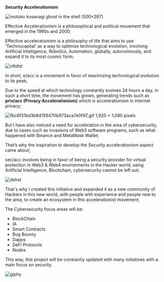 **Security Accelerationism**

![motoko kusanagi ghost in the shell (500×267)](https://github.com/user-attachments/assets/6eb11767-ecdf-453a-9559-0ee2a87b136a)

Effective Accelerationism is a philosophical and political movement that emerged in the 1990s and 2000;

Effective accelerationism is a philosophy of life that aims to use 'Technocapital' as a way to optimize technological evolution, involving Artificial Intelligence, Robotics, Automation, globally, autonomously, and expand it to its most cosmic form;

![nftdtd](https://github.com/user-attachments/assets/45b4115c-ca24-4794-a621-3ce5e200cf7a)

In short, e/acc is a movement in favor of maximizing technological evolution to its peak;

Due to the speed at which technology constantly evolves 24 hours a day, in such a short time, the movement has grown, generating trends such as **priv/acc (Privacy Accelerationism)** which is accelerationism in internet privacy;

![fbc6f31bd3b84159470b973aca7e0f97_gif 1,920 × 1,080 pixels](https://github.com/user-attachments/assets/6fb23bd6-c07a-4807-b842-f42696cb6e93)

But I have also noticed a need for acceleration in the area of cybersecurity, due to cases such as invasions of Web3 software programs, such as what happened with Binance and MetaMask Wallet;

That’s why the inspiration to develop the Security accelerationism aspect came about;

sec/acc involves being in favor of being a security provider for virtual protection in Web3 & Web4 environments in the Hacker world, using Artificial Intelligence, Blockchain, cybersecurity cannot be left out;

![dshst](https://github.com/user-attachments/assets/f5e6a850-02d0-4d4e-88ff-4e4ae9566aa9)

That's why I created this initiative and expanded it as a new community of Hackers in this new world, with people with experience and people new to the area, to create an ecosystem in this accelerationist movement;

The Cybersecurity focus areas will be:

- BlockChain
- IA
- Smart Contracts
- Bug Bounty
- Dapps
- DeFi Protocols
- Nodes

This way, this project will be constantly updated with many initiatives with a main focus on security.

![giphy](https://github.com/user-attachments/assets/f8d22e08-5872-4e12-bade-ac3b2e23be06)
